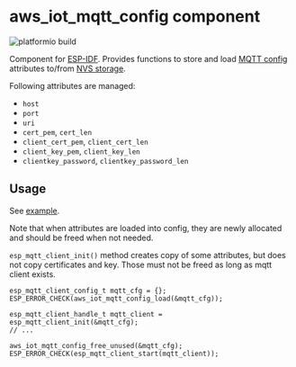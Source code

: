 # aws_iot_mqtt_config component

![platformio build](./workflows/platformio%20build/badge.svg)

Component for [ESP-IDF](https://docs.espressif.com/projects/esp-idf/en/latest). Provides functions to store and load
[MQTT config](https://docs.espressif.com/projects/esp-idf/en/latest/esp32/api-reference/protocols/mqtt.html#_CPPv424esp_mqtt_client_config_t)
attributes
to/from [NVS storage](https://docs.espressif.com/projects/esp-idf/en/latest/esp32/api-reference/storage/nvs_flash.html).

Following attributes are managed:

* `host`
* `port`
* `uri`
* `cert_pem`, `cert_len`
* `client_cert_pem`, `client_cert_len`
* `client_key_pem`, `client_key_len`
* `clientkey_password`, `clientkey_password_len`

## Usage

See [example](./example/main/lib_template_example_main.c).

Note that when attributes are loaded into config, they are newly allocated and should be freed when not needed.

`esp_mqtt_client_init()` method creates copy of some attributes, but does not copy certificates and key. Those must not
be freed as long as mqtt client exists.

```
esp_mqtt_client_config_t mqtt_cfg = {};
ESP_ERROR_CHECK(aws_iot_mqtt_config_load(&mqtt_cfg));

esp_mqtt_client_handle_t mqtt_client = esp_mqtt_client_init(&mqtt_cfg);
// ...

aws_iot_mqtt_config_free_unused(&mqtt_cfg);
ESP_ERROR_CHECK(esp_mqtt_client_start(mqtt_client));
```
